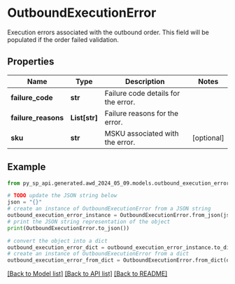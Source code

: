# OutboundExecutionError

Execution errors associated with the outbound order. This field will be populated if the order failed validation.

## Properties

Name | Type | Description | Notes
------------ | ------------- | ------------- | -------------
**failure_code** | **str** | Failure code details for the error. | 
**failure_reasons** | **List[str]** | Failure reasons for the error. | 
**sku** | **str** | MSKU associated with the error. | [optional] 

## Example

```python
from py_sp_api.generated.awd_2024_05_09.models.outbound_execution_error import OutboundExecutionError

# TODO update the JSON string below
json = "{}"
# create an instance of OutboundExecutionError from a JSON string
outbound_execution_error_instance = OutboundExecutionError.from_json(json)
# print the JSON string representation of the object
print(OutboundExecutionError.to_json())

# convert the object into a dict
outbound_execution_error_dict = outbound_execution_error_instance.to_dict()
# create an instance of OutboundExecutionError from a dict
outbound_execution_error_from_dict = OutboundExecutionError.from_dict(outbound_execution_error_dict)
```
[[Back to Model list]](../README.md#documentation-for-models) [[Back to API list]](../README.md#documentation-for-api-endpoints) [[Back to README]](../README.md)


